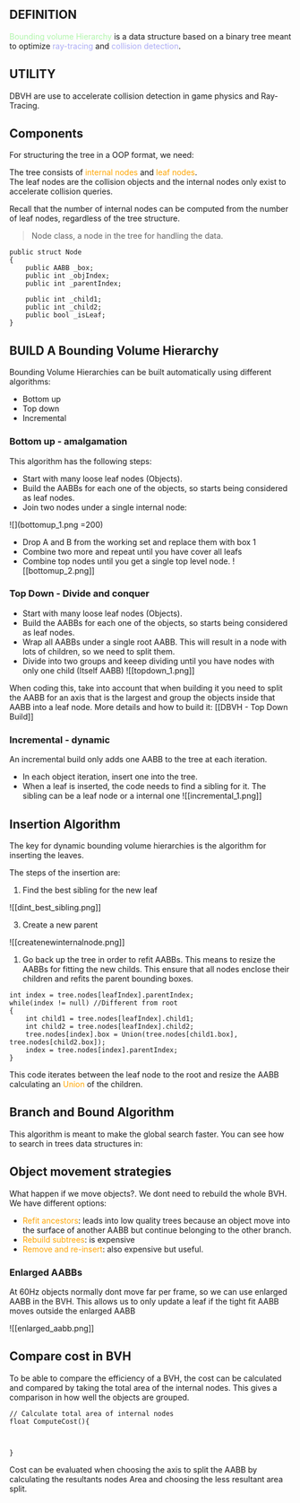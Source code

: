 
## DEFINITION 

<span style="color:#aff5aa;">Bounding volume Hierarchy</span> is a data structure based on a binary tree meant to optimize <span style="color:#ababf5;">ray-tracing</span> and <span style="color:#ababf5;">collision detection</span>. 

## UTILITY

DBVH are use to accelerate collision detection in game physics and Ray-Tracing. 

## Components

For structuring the tree in a OOP format, we need: 

The tree consists of <span style="color:orange;">internal nodes</span> and <span style="color:orange;">leaf nodes</span>.  
The leaf nodes are the collision objects and the internal nodes only exist to accelerate collision queries.

Recall that the number of internal nodes can be computed from the number of leaf nodes, regardless of the tree structure.


> Node class, a node in the tree for handling the data. 


```CSHARP 
public struct Node  
{  
    public AABB _box;  
    public int _objIndex;  
    public int _parentIndex;  
  
    public int _child1;  
    public int _child2;  
    public bool _isLeaf; 
}
```


## BUILD A Bounding Volume Hierarchy

Bounding Volume Hierarchies can be built automatically using different algorithms: 
* Bottom up 
* Top down 
* Incremental

### Bottom up - amalgamation 

This algorithm has the following steps: 

* Start with many loose leaf nodes (Objects). 
* Build the AABBs for each one of the objects, so starts being considered as leaf nodes. 
* Join two nodes under a single internal node: 

![](bottomup_1.png =200)

* Drop A and B from the working set and replace them with box 1
* Combine two more and repeat until you have cover all leafs
* Combine top nodes until you get a single top level node. 
![[bottomup_2.png]]


### Top Down - Divide and conquer

* Start with many loose leaf nodes (Objects). 
* Build the AABBs for each one of the objects, so starts being considered as leaf nodes. 
* Wrap all AABBs under a single root AABB. This will result in a node with lots of children, so we need to split them. 
* Divide into two groups and keeep dividing until you have nodes with only one child (Itself AABB)
![[topdown_1.png]]

When coding this, take into account that when building it you need to split the AABB for an axis that is the largest and group the objects inside that AABB into a leaf node. 
More details and how to build it: [[DBVH - Top Down Build]]

### Incremental - dynamic

An incremental build only adds one AABB to the tree at each iteration. 
* In each object iteration, insert one into the tree. 
* When a leaf is inserted, the code needs to find a sibling for it. The sibling can be a leaf node or a internal one
![[incremental_1.png]]

## Insertion Algorithm 

The key for dynamic bounding volume hierarchies is the algorithm for inserting the leaves. 

The steps of the insertion are: 
1. Find the best sibling for the new leaf

![[dint_best_sibling.png]]

3. Create a new parent

![[createnewinternalnode.png]]

1.   Go back up the tree in order to refit AABBs. This means to resize the AABBs for fitting the new childs. This ensure that all nodes enclose their children and refits the parent bounding boxes. 

```CSHARP
int index = tree.nodes[leafIndex].parentIndex; 
while(index != null) //Different from root
{
	int child1 = tree.nodes[leafIndex].child1;
	int child2 = tree.nodes[leafIndex].child2; 
	tree.nodes[index].box = Union(tree.nodes[child1.box], tree.nodes[child2.box]); 
	index = tree.nodes[index].parentIndex; 
}
```

This code iterates between the leaf node to the root and resize the AABB calculating an <span style="color:orange;">Union</span> of the children.


## Branch and Bound Algorithm 

This algorithm is meant to make the global search faster. 
You can see how to search in trees data structures in: 

## Object movement strategies

What happen if we move objects?. We dont need to rebuild the whole BVH. 
We have different options: 

* <span style="color:orange;">Refit ancestors</span>: leads into low quality trees because an object move into the surface of another AABB but continue belonging to the other branch. 
* <span style="color:orange;">Rebuild subtrees</span>: is expensive
* <span style="color:orange;">Remove and re-insert</span>: also expensive but useful. 

### Enlarged AABBs

At 60Hz objects normally dont move far per frame, so we can use enlarged AABB in the BVH. 
This allows us to only update a leaf if the tight fit AABB moves outside the enlarged AABB

![[enlarged_aabb.png]]

## Compare cost in BVH

To be able to compare the efficiency of a BVH, the cost can be calculated and compared by taking the total area of the internal nodes. 
This gives a comparison in how well the objects are grouped. 


```CSHARP 
// Calculate total area of internal nodes
float ComputeCost(){



}
```

Cost can be evaluated when choosing the axis to split the AABB by calculating the resultants nodes Area and choosing the less resultant area split. 